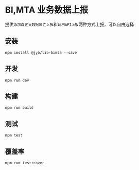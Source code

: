 # BI,MTA 业务数据上报

提供`添加自定义数据属性上报`和`调用API上报`两种方式上报，可以自由选择

## 安装

```shell
npm install @jyb/lib-bimta --save
```

## 开发

```shell
npm run dev
```

## 构建

```shell
npm run build
```

## 测试

```shell
npm test
```

## 覆盖率

```shell
npm run test:cover
```

